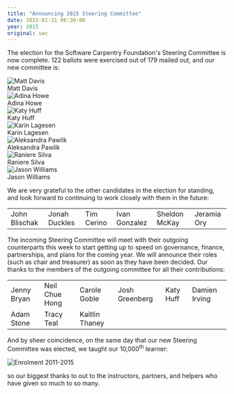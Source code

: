 ```yaml
---
title: "Announcing 2015 Steering Committee"
date: 2015-01-31 06:30:00
year: 2015
original: swc
---
```

<p>
  The election for the Software Carpentry Foundation's Steering Committee
  is now complete.
  122 ballots were exercised out of 179 mailed out,
  and our new committee is:
</p>
<div class="row">
  <div class="col-sm-3">
    <img src="{{'/files/swc/davis_m.jpg' | relative_url}}" alt="Matt Davis" />
    <br>
    Matt Davis
  </div>
  <div class="col-sm-3">
    <img src="{{'/files/swc/chuang-howe_a.jpg' | relative_url}}" alt="Adina Howe" />
    <br>
    Adina Howe
  </div>
  <div class="col-sm-3">
    <img src="{{'/files/swc/huff_k.png' | relative_url}}" alt="Katy Huff" />
    <br>
    Katy Huff
  </div>
  <div class="col-sm-3">
    <img src="{{'/files/swc/lagesen_k.jpg' | relative_url}}" alt="Karin Lagesen" />
    <br>
    Karin Lagesen
  </div>
</div>
<div class="row">
  <div class="col-sm-3">
    <img src="{{'/files/swc/pawlik_a.jpg' | relative_url}}" alt="Aleksandra Pawlik" />
    <br>
    Aleksandra Pawlik
  </div>
  <div class="col-sm-3">
    <img src="{{'/files/swc/silva_raniere.jpg' | relative_url}}" alt="Raniere Silva" />
    <br>
    Raniere Silva
  </div>
  <div class="col-sm-3">
    <img src="{{'/files/swc/williams_jason.jpg' | relative_url}}" alt="Jason Williams" />
    <br>
    Jason Williams
  </div>
  <div class="col-sm-3">
  </div>
</div>
<p>
  We are very grateful to the other candidates in the election for standing,
  and look forward to continuing to work closely with them in the future:
</p>
<table class="table table-striped">
  <tr>
    <td>John Blischak</td>
    <td>Jonah Duckles</td>
    <td>Tim Cerino</td>
    <td>Ivan Gonzalez</td>
    <td>Sheldon McKay</td>
    <td>Jeramia Ory</td>
  </tr>
</table>
<p>
  The incoming Steering Committee will meet with their outgoing counterparts this week
  to start getting up to speed on governance, finance, partnerships, and plans for the coming year.
  We will announce their roles (such as chair and treasurer) as soon as they have been decided.
  Our thanks to the members of the outgoing committee for all their contributions:
</p>
<table class="table table-striped">
  <tr>
    <td>Jenny Bryan</td>
    <td>Neil Chue Hong</td>
    <td>Carole Goble</td>
    <td>Josh Greenberg</td>
    <td>Katy Huff</td>
    <td>Damien Irving</td>
  </tr>
  <tr>
    <td>Adam Stone</td>
    <td>Tracy Teal</td>
    <td>Kaitlin Thaney</td>
    <td></td>
    <td></td>
    <td></td>
  </tr>
</table>
<p>
  And by sheer coincidence,
  on the same day that our new Steering Committee was elected,
  we taught our 10,000<sup>th</sup> learner:
</p>
<p>
  <img src="{{'/files/2015/01/enrolment-2015-01.png' | relative_url}}" alt="Enrolment 2011-2015" />
</p>
<p>
  so our biggest thanks to out to the instructors,
  partners,
  and helpers who have given so much to so many.
</p>
